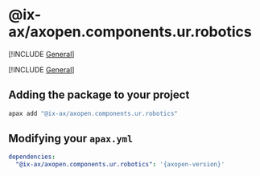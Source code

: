 # @ix-ax/axopen.components.ur.robotics

[!INCLUDE [General](../docs/README.md)]

[!INCLUDE [General](../../../docfx/articles/notes/APAX_PACAKGE_GENERAL.md)]


## Adding the package to your project
~~~bash
apax add "@ix-ax/axopen.components.ur.robotics"
~~~

## Modifying your `apax.yml`

~~~yml
dependencies:
  "@ix-ax/axopen.components.ur.robotics": '{axopen-version}'  
~~~